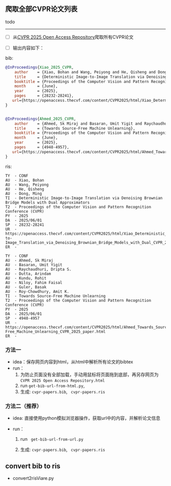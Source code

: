 ## 爬取全部CVPR论文列表

todo

---

- [ ] 从[CVPR 2025 Open Access Repository](https://openaccess.thecvf.com/CVPR2025?day=all)爬取所有CVPR论文

- [ ] 输出内容如下：

bib:

```bibtex
@InProceedings{Xiao_2025_CVPR,
    author    = {Xiao, Bohan and Wang, Peiyong and He, Qisheng and Dong, Ming},
    title     = {Deterministic Image-to-Image Translation via Denoising Brownian Bridge Models with Dual Approximators},
    booktitle = {Proceedings of the Computer Vision and Pattern Recognition Conference (CVPR)},
    month     = {June},
    year      = {2025},
    pages     = {28232-28241},
   url={https://openaccess.thecvf.com/content/CVPR2025/html/Xiao_Deterministic_Image-to-Image_Translation_via_Denoising_Brownian_Bridge_Models_with_Dual_CVPR_2025_paper.html}
}


@InProceedings{Ahmed_2025_CVPR,
    author    = {Ahmed, Sk Miraj and Basaran, Umit Yigit and Raychaudhuri, Dripta S. and Dutta, Arindam and Kundu, Rohit and Niloy, Fahim Faisal and Guler, Basak and Roy-Chowdhury, Amit K.},
    title     = {Towards Source-Free Machine Unlearning},
    booktitle = {Proceedings of the Computer Vision and Pattern Recognition Conference (CVPR)},
    month     = {June},
    year      = {2025},
    pages     = {4948-4957},
   url={https://openaccess.thecvf.com/content/CVPR2025/html/Ahmed_Towards_Source-Free_Machine_Unlearning_CVPR_2025_paper.html}
}
```

ris:

```ris
TY  - CONF
AU  - Xiao, Bohan
AU  - Wang, Peiyong
AU  - He, Qisheng
AU  - Dong, Ming
TI  - Deterministic Image-to-Image Translation via Denoising Brownian Bridge Models with Dual Approximators
T2  - Proceedings of the Computer Vision and Pattern Recognition Conference (CVPR)
PY  - 2025
DA  - 2025/06/01
SP  - 28232-28241
UR  - https://openaccess.thecvf.com/content/CVPR2025/html/Xiao_Deterministic_Image-to-Image_Translation_via_Denoising_Brownian_Bridge_Models_with_Dual_CVPR_2025_paper.html
ER  - 

TY  - CONF
AU  - Ahmed, Sk Miraj
AU  - Basaran, Umit Yigit
AU  - Raychaudhuri, Dripta S.
AU  - Dutta, Arindam
AU  - Kundu, Rohit
AU  - Niloy, Fahim Faisal
AU  - Guler, Basak
AU  - Roy-Chowdhury, Amit K.
TI  - Towards Source-Free Machine Unlearning
T2  - Proceedings of the Computer Vision and Pattern Recognition Conference (CVPR)
PY  - 2025
DA  - 2025/06/01
SP  - 4948-4957
UR  - https://openaccess.thecvf.com/content/CVPR2025/html/Ahmed_Towards_Source-Free_Machine_Unlearning_CVPR_2025_paper.html
ER  - 
```



### 方法一

- idea：保存网页内容到html，从html中解析所有论文的bibtex
- run：
  1. 为防止页面没有全部加载，手动用鼠标将页面拖到底部，再另存网页为`CVPR 2025 Open Access Repository.html`
  2. run `get-bib-url-from-html.py`, 
  3. 生成: `cvpr-papers.bib`, ` cvpr-papers.ris`

### 方法二（推荐）

- idea: 直接使用python模拟浏览器操作，获取url中的内容，并解析论文信息

- run：
  1. run ` get-bib-url-from-url.py`
  
  2. 生成: `cvpr-papers.bib`, ` cvpr-papers.ris`
  
     



## convert bib to ris

- convert2risViare.py

  